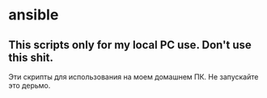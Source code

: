 # ansible
This scripts only for my local PC use. Don't use this shit.
---------------------------
Эти скрипты для использования на моем домашнем ПК.
Не запускайте это дерьмо. 
